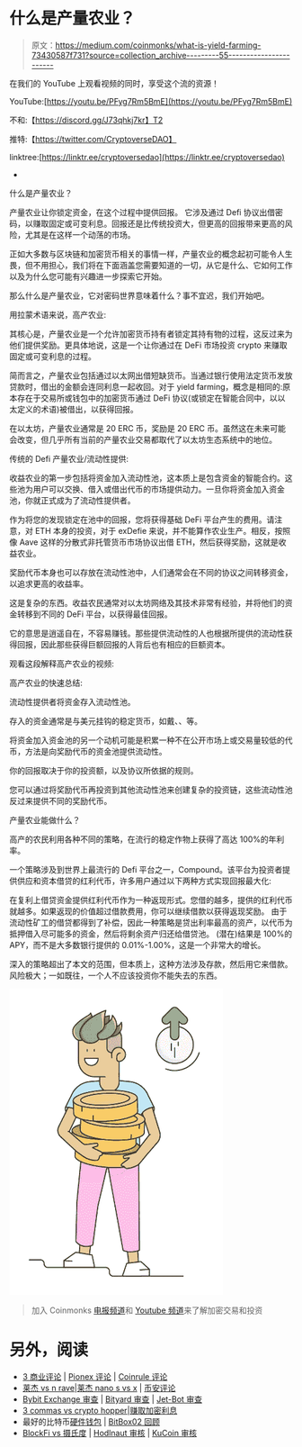 # 什么是产量农业？

> 原文：<https://medium.com/coinmonks/what-is-yield-farming-73430587f731?source=collection_archive---------55----------------------->

在我们的 YouTube 上观看视频的同时，享受这个流的资源！

YouTube:[https://youtu.be/PFyg7Rm5BmE](https://youtu.be/PFyg7Rm5BmE)

不和:【https://discord.gg/J73qhkj7kr】T2

推特:【https://twitter.com/CryptoverseDAO】

linktree:[https://linktr.ee/cryptoversedao](https://linktr.ee/cryptoversedao)

-

什么是产量农业？

产量农业让你锁定资金，在这个过程中提供回报。
它涉及通过 Defi 协议出借密码，以赚取固定或可变利息。回报还是比传统投资大，但更高的回报带来更高的风险，尤其是在这样一个动荡的市场。

正如大多数与区块链和加密货币相关的事情一样，产量农业的概念起初可能令人生畏，但不用担心，我们将在下面涵盖您需要知道的一切，从它是什么、它如何工作以及为什么您可能有兴趣进一步探索它开始。

那么什么是产量农业，它对密码世界意味着什么？事不宜迟，我们开始吧。

用拉蒙术语来说，高产农业:

其核心是，产量农业是一个允许加密货币持有者锁定其持有物的过程，这反过来为他们提供奖励。更具体地说，这是一个让你通过在 DeFi 市场投资 crypto 来赚取固定或可变利息的过程。

简而言之，产量农业包括通过以太网出借短缺货币。当通过银行使用法定货币发放贷款时，借出的金额会连同利息一起收回。对于 yield farming，概念是相同的:原本存在于交易所或钱包中的加密货币通过 DeFi 协议(或锁定在智能合同中，以以太定义的术语)被借出，以获得回报。

在以太坊，产量农业通常是 20 ERC 币，奖励是 20 ERC 币。虽然这在未来可能会改变，但几乎所有当前的产量农业交易都取代了以太坊生态系统中的地位。

传统的 Defi 产量农业/流动性提供:

收益农业的第一步包括将资金加入流动性池，这本质上是包含资金的智能合约。这些池为用户可以交换、借入或借出代币的市场提供动力。一旦你将资金加入资金池，你就正式成为了流动性提供者。

作为将您的发现锁定在池中的回报，您将获得基础 DeFi 平台产生的费用。请注意，对 ETH 本身的投资，对于 exDefie 来说，并不能算作农业生产。相反，按照像 Aave 这样的分散式非托管货币市场协议出借 ETH，然后获得奖励，这就是收益农业。

奖励代币本身也可以存放在流动性池中，人们通常会在不同的协议之间转移资金，以追求更高的收益率。

这是复杂的东西。收益农民通常对以太坊网络及其技术非常有经验，并将他们的资金转移到不同的 DeFi 平台，以获得最佳回报。

它的意思是逍遥自在，不容易赚钱。那些提供流动性的人也根据所提供的流动性获得回报，因此那些获得巨额回报的人背后也有相应的巨额资本。

观看这段解释高产农业的视频:

高产农业的快速总结:

流动性提供者将资金存入流动性池。

存入的资金通常是与美元挂钩的稳定货币，如戴、、等。

将资金加入资金池的另一个动机可能是积累一种不在公开市场上或交易量较低的代币，方法是向奖励代币的资金池提供流动性。

你的回报取决于你的投资额，以及协议所依据的规则。

您可以通过将奖励代币再投资到其他流动性池来创建复杂的投资链，这些流动性池反过来提供不同的奖励代币。

产量农业能做什么？

高产的农民利用各种不同的策略，在流行的稳定作物上获得了高达 100%的年利率。

一个策略涉及到世界上最流行的 Defi 平台之一，Compound。该平台为投资者提供供应和资本借贷的红利代币，许多用户通过以下两种方式实现回报最大化:

在复利上借贷资金提供红利代币作为一种返现形式。您借的越多，提供的红利代币就越多。如果返现的价值超过借款费用，你可以继续借款以获得返现奖励。
由于流动性矿工的借贷都得到了补偿，因此一种策略是贷出利率最高的资产，以代币为抵押借入尽可能多的资金，然后将剩余资产归还给借贷池。
(潜在)结果是 100%的 APY，而不是大多数银行提供的 0.01%-1.00%，这是一个非常大的增长。

深入的策略超出了本文的范围，但本质上，这种方法涉及存款，然后用它来借款。风险极大；一如既往，一个人不应该投资你不能失去的东西。

![](img/5a45fe37e48dc92d2a7351a3252b35ea.png)

> 加入 Coinmonks [电报频道](https://t.me/coincodecap)和 [Youtube 频道](https://www.youtube.com/c/coinmonks/videos)来了解加密交易和投资

# 另外，阅读

*   [3 商业评论](/coinmonks/3commas-review-an-excellent-crypto-trading-bot-2020-1313a58bec92) | [Pionex 评论](https://coincodecap.com/pionex-review-exchange-with-crypto-trading-bot) | [Coinrule 评论](/coinmonks/coinrule-review-2021-a-beginner-friendly-crypto-trading-bot-daf0504848ba)
*   [莱杰 vs n rave](/coinmonks/ledger-vs-ngrave-zero-7e40f0c1d694)|[莱杰 nano s vs x](/coinmonks/ledger-nano-s-vs-x-battery-hardware-price-storage-59a6663fe3b0) | [币安评论](/coinmonks/binance-review-ee10d3bf3b6e)
*   [Bybit Exchange 审查](/coinmonks/bybit-exchange-review-dbd570019b71) | [Bityard 审查](https://coincodecap.com/bityard-reivew) | [Jet-Bot 审查](https://coincodecap.com/jet-bot-review)
*   [3 commas vs crypto hopper](/coinmonks/3commas-vs-pionex-vs-cryptohopper-best-crypto-bot-6a98d2baa203)|[赚取加密利息](/coinmonks/earn-crypto-interest-b10b810fdda3)
*   最好的比特币[硬件钱包](/coinmonks/hardware-wallets-dfa1211730c6) | [BitBox02 回顾](/coinmonks/bitbox02-review-your-swiss-bitcoin-hardware-wallet-c36c88fff29)
*   [BlockFi vs 摄氏度](/coinmonks/blockfi-vs-celsius-vs-hodlnaut-8a1cc8c26630) | [Hodlnaut 审核](/coinmonks/hodlnaut-review-best-way-to-hodl-is-to-earn-interest-on-your-bitcoin-6658a8c19edf) | [KuCoin 审核](https://coincodecap.com/kucoin-review)